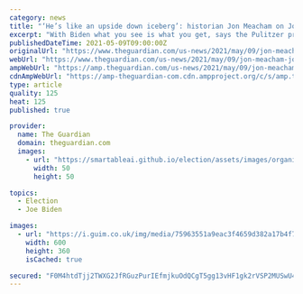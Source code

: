 ```yaml
---
category: news
title: "‘He’s like an upside down iceberg’: historian Jon Meacham on Joe Biden"
excerpt: "With Biden what you see is what you get, says the Pulitzer prize winner, who has advised the president, but FDR informs his approach to democracy in peril"
publishedDateTime: 2021-05-09T09:00:00Z
originalUrl: "https://www.theguardian.com/us-news/2021/may/09/jon-meacham-joe-biden-fdr"
webUrl: "https://www.theguardian.com/us-news/2021/may/09/jon-meacham-joe-biden-fdr"
ampWebUrl: "https://amp.theguardian.com/us-news/2021/may/09/jon-meacham-joe-biden-fdr"
cdnAmpWebUrl: "https://amp-theguardian-com.cdn.ampproject.org/c/s/amp.theguardian.com/us-news/2021/may/09/jon-meacham-joe-biden-fdr"
type: article
quality: 125
heat: 125
published: true

provider:
  name: The Guardian
  domain: theguardian.com
  images:
    - url: "https://smartableai.github.io/election/assets/images/organizations/theguardian.com-50x50.jpg"
      width: 50
      height: 50

topics:
  - Election
  - Joe Biden

images:
  - url: "https://i.guim.co.uk/img/media/75963551a9eac3f4659d382a17b4f727ee3e6bfa/0_365_5472_3283/master/5472.jpg?width=300&quality=45&auto=format&fit=max&dpr=2&s=89f9494d8415059d4bd83d8b67aaf6fb"
    width: 600
    height: 360
    isCached: true

secured: "F0M4htdTjj2TWXG2JfRGuzPurIEfmjkuOdQCgT5gg13vHF1gk2rVSP2MUSwU4KKIeYs+qvSWsGy64zuwHXbO761Ygy3apSyvQ5pGsakt+4R6YGRglO1W/zgR64og4SPMrlWIODE2IXZxv6KdIOZQJKcGzeKbN8r+Ry5bqcasiqkFn5sXQ3CddjUpjHksvg7ei36tMxLFqimkpdsMnh7mLeHNi3NWIxlt/oCqqjcSVETcAg54r6GHQB3MF0RDM0dsPIAZE7o99xqai8/MS5YUnsYjVaoxqt/mFVUIKraLHd33VX9nMMOx0xhHPHa7iIdpz7CY/GGvfJXp+dc3Y+w3OWvAH/WIv+S6Z94/N5fL9hs=;I8FfDoBqlGFw5HV769/gQQ=="
---
```



